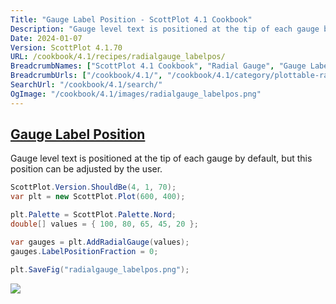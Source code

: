 ```yaml
---
Title: "Gauge Label Position - ScottPlot 4.1 Cookbook"
Description: "Gauge level text is positioned at the tip of each gauge by default, but this position can be adjusted by the user."
Date: 2024-01-07
Version: ScottPlot 4.1.70
URL: /cookbook/4.1/recipes/radialgauge_labelpos/
BreadcrumbNames: ["ScottPlot 4.1 Cookbook", "Radial Gauge", "Gauge Label Position"]
BreadcrumbUrls: ["/cookbook/4.1/", "/cookbook/4.1/category/plottable-radialgauge", "/cookbook/4.1/recipes/radialgauge_labelpos/"]
SearchUrl: "/cookbook/4.1/search/"
OgImage: "/cookbook/4.1/images/radialgauge_labelpos.png"
---
```


<h2><a id='gauge-label-position' href='/cookbook/4.1/recipes/radialgauge_labelpos/'>Gauge Label Position</a></h2>

Gauge level text is positioned at the tip of each gauge by default, but this position can be adjusted by the user.

```cs
ScottPlot.Version.ShouldBe(4, 1, 70);
var plt = new ScottPlot.Plot(600, 400);

plt.Palette = ScottPlot.Palette.Nord;
double[] values = { 100, 80, 65, 45, 20 };

var gauges = plt.AddRadialGauge(values);
gauges.LabelPositionFraction = 0;

plt.SaveFig("radialgauge_labelpos.png");
```

<img src='../../images/radialgauge_labelpos.png' class='d-block mx-auto my-5' />


